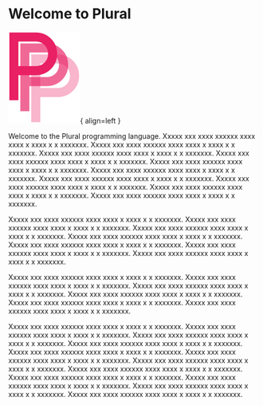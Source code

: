 # Welcome to Plural

![Image title](assets/plural_logo_pink_tight.svg){ align=left }

Welcome to the Plural programming language. Xxxxx xxx xxxx xxxxxx xxxx xxxx x xxxx x x xxxxxxx. Xxxxx xxx xxxx xxxxxx xxxx xxxx x xxxx x x xxxxxxx. Xxxxx xxx xxxx xxxxxx xxxx xxxx x xxxx x x xxxxxxx. Xxxxx xxx xxxx xxxxxx xxxx xxxx x xxxx x x xxxxxxx. Xxxxx xxx xxxx xxxxxx xxxx xxxx x xxxx x x xxxxxxx. Xxxxx xxx xxxx xxxxxx xxxx xxxx x xxxx x x xxxxxxx. Xxxxx xxx xxxx xxxxxx xxxx xxxx x xxxx x x xxxxxxx. Xxxxx xxx xxxx xxxxxx xxxx xxxx x xxxx x x xxxxxxx. Xxxxx xxx xxxx xxxxxx xxxx xxxx x xxxx x x xxxxxxx. Xxxxx xxx xxxx xxxxxx xxxx xxxx x xxxx x x xxxxxxx. 

Xxxxx xxx xxxx xxxxxx xxxx xxxx x xxxx x x xxxxxxx. Xxxxx xxx xxxx xxxxxx xxxx xxxx x xxxx x x xxxxxxx. Xxxxx xxx xxxx xxxxxx xxxx xxxx x xxxx x x xxxxxxx. Xxxxx xxx xxxx xxxxxx xxxx xxxx x xxxx x x xxxxxxx. Xxxxx xxx xxxx xxxxxx xxxx xxxx x xxxx x x xxxxxxx. Xxxxx xxx xxxx xxxxxx xxxx xxxx x xxxx x x xxxxxxx. Xxxxx xxx xxxx xxxxxx xxxx xxxx x xxxx x x xxxxxxx. 

Xxxxx xxx xxxx xxxxxx xxxx xxxx x xxxx x x xxxxxxx. Xxxxx xxx xxxx xxxxxx xxxx xxxx x xxxx x x xxxxxxx. Xxxxx xxx xxxx xxxxxx xxxx xxxx x xxxx x x xxxxxxx. Xxxxx xxx xxxx xxxxxx xxxx xxxx x xxxx x x xxxxxxx. Xxxxx xxx xxxx xxxxxx xxxx xxxx x xxxx x x xxxxxxx. Xxxxx xxx xxxx xxxxxx xxxx xxxx x xxxx x x xxxxxxx. 

Xxxxx xxx xxxx xxxxxx xxxx xxxx x xxxx x x xxxxxxx. Xxxxx xxx xxxx xxxxxx xxxx xxxx x xxxx x x xxxxxxx. Xxxxx xxx xxxx xxxxxx xxxx xxxx x xxxx x x xxxxxxx. Xxxxx xxx xxxx xxxxxx xxxx xxxx x xxxx x x xxxxxxx. Xxxxx xxx xxxx xxxxxx xxxx xxxx x xxxx x x xxxxxxx. Xxxxx xxx xxxx xxxxxx xxxx xxxx x xxxx x x xxxxxxx. Xxxxx xxx xxxx xxxxxx xxxx xxxx x xxxx x x xxxxxxx. Xxxxx xxx xxxx xxxxxx xxxx xxxx x xxxx x x xxxxxxx. Xxxxx xxx xxxx xxxxxx xxxx xxxx x xxxx x x xxxxxxx. Xxxxx xxx xxxx xxxxxx xxxx xxxx x xxxx x x xxxxxxx. Xxxxx xxx xxxx xxxxxx xxxx xxxx x xxxx x x xxxxxxx. Xxxxx xxx xxxx xxxxxx xxxx xxxx x xxxx x x xxxxxxx. 